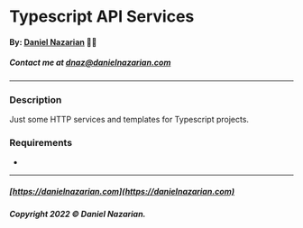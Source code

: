 # Typescript API Services
#### By: [Daniel Nazarian](https://danielnazarian) 🐧👹
##### Contact me at <dnaz@danielnazarian.com>

-------------------------------------------------------

### Description
Just some HTTP services and templates for Typescript projects.

### Requirements
- 
-------------------------------------------------------
##### [https://danielnazarian.com](https://danielnazarian.com)
##### Copyright 2022 © Daniel Nazarian.
